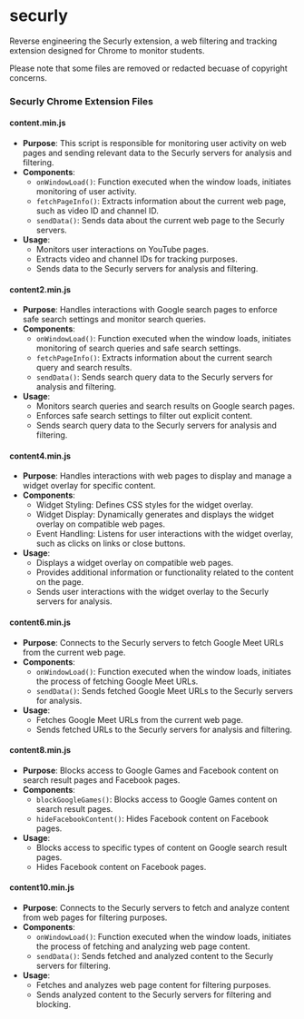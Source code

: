 # securly
Reverse engineering the Securly extension, a web filtering and tracking extension designed for Chrome to monitor students.

Please note that some files are removed or redacted becuase of copyright concerns.

### Securly Chrome Extension Files

#### content.min.js
- **Purpose**: This script is responsible for monitoring user activity on web pages and sending relevant data to the Securly servers for analysis and filtering.
- **Components**:
  - `onWindowLoad()`: Function executed when the window loads, initiates monitoring of user activity.
  - `fetchPageInfo()`: Extracts information about the current web page, such as video ID and channel ID.
  - `sendData()`: Sends data about the current web page to the Securly servers.
- **Usage**:
  - Monitors user interactions on YouTube pages.
  - Extracts video and channel IDs for tracking purposes.
  - Sends data to the Securly servers for analysis and filtering.

#### content2.min.js
- **Purpose**: Handles interactions with Google search pages to enforce safe search settings and monitor search queries.
- **Components**:
  - `onWindowLoad()`: Function executed when the window loads, initiates monitoring of search queries and safe search settings.
  - `fetchPageInfo()`: Extracts information about the current search query and search results.
  - `sendData()`: Sends search query data to the Securly servers for analysis and filtering.
- **Usage**:
  - Monitors search queries and search results on Google search pages.
  - Enforces safe search settings to filter out explicit content.
  - Sends search query data to the Securly servers for analysis and filtering.

#### content4.min.js
- **Purpose**: Handles interactions with web pages to display and manage a widget overlay for specific content.
- **Components**:
  - Widget Styling: Defines CSS styles for the widget overlay.
  - Widget Display: Dynamically generates and displays the widget overlay on compatible web pages.
  - Event Handling: Listens for user interactions with the widget overlay, such as clicks on links or close buttons.
- **Usage**:
  - Displays a widget overlay on compatible web pages.
  - Provides additional information or functionality related to the content on the page.
  - Sends user interactions with the widget overlay to the Securly servers for analysis.

#### content6.min.js
- **Purpose**: Connects to the Securly servers to fetch Google Meet URLs from the current web page.
- **Components**:
  - `onWindowLoad()`: Function executed when the window loads, initiates the process of fetching Google Meet URLs.
  - `sendData()`: Sends fetched Google Meet URLs to the Securly servers for analysis.
- **Usage**:
  - Fetches Google Meet URLs from the current web page.
  - Sends fetched URLs to the Securly servers for analysis and filtering.

#### content8.min.js
- **Purpose**: Blocks access to Google Games and Facebook content on search result pages and Facebook pages.
- **Components**:
  - `blockGoogleGames()`: Blocks access to Google Games content on search result pages.
  - `hideFacebookContent()`: Hides Facebook content on Facebook pages.
- **Usage**:
  - Blocks access to specific types of content on Google search result pages.
  - Hides Facebook content on Facebook pages.

#### content10.min.js
- **Purpose**: Connects to the Securly servers to fetch and analyze content from web pages for filtering purposes.
- **Components**:
  - `onWindowLoad()`: Function executed when the window loads, initiates the process of fetching and analyzing web page content.
  - `sendData()`: Sends fetched and analyzed content to the Securly servers for filtering.
- **Usage**:
  - Fetches and analyzes web page content for filtering purposes.
  - Sends analyzed content to the Securly servers for filtering and blocking.
